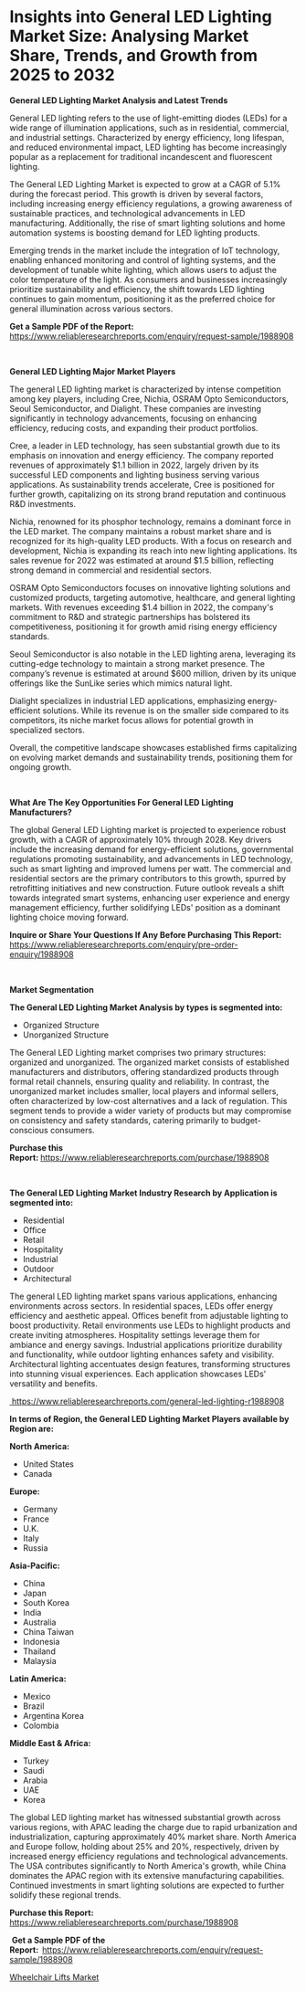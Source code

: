 <p><h1>Insights into General LED Lighting Market Size: Analysing Market Share, Trends, and Growth from 2025 to 2032</h1></p><p><strong>General LED Lighting Market Analysis and Latest Trends</strong></p>
<p><p>General LED lighting refers to the use of light-emitting diodes (LEDs) for a wide range of illumination applications, such as in residential, commercial, and industrial settings. Characterized by energy efficiency, long lifespan, and reduced environmental impact, LED lighting has become increasingly popular as a replacement for traditional incandescent and fluorescent lighting. </p><p>The General LED Lighting Market is expected to grow at a CAGR of 5.1% during the forecast period. This growth is driven by several factors, including increasing energy efficiency regulations, a growing awareness of sustainable practices, and technological advancements in LED manufacturing. Additionally, the rise of smart lighting solutions and home automation systems is boosting demand for LED lighting products. </p><p>Emerging trends in the market include the integration of IoT technology, enabling enhanced monitoring and control of lighting systems, and the development of tunable white lighting, which allows users to adjust the color temperature of the light. As consumers and businesses increasingly prioritize sustainability and efficiency, the shift towards LED lighting continues to gain momentum, positioning it as the preferred choice for general illumination across various sectors.</p></p>
<p><strong>Get a Sample PDF of the Report:&nbsp;</strong> <a href="https://www.reliableresearchreports.com/enquiry/request-sample/1988908?utm_campaign=3250&utm_medium=2&utm_source=Github&utm_content=ia&utm_term=10042025&utm_id=general-led-lighting">https://www.reliableresearchreports.com/enquiry/request-sample/1988908</a></p>
<p>&nbsp;</p>
<p><strong>General LED Lighting Major Market Players</strong></p>
<p><p>The general LED lighting market is characterized by intense competition among key players, including Cree, Nichia, OSRAM Opto Semiconductors, Seoul Semiconductor, and Dialight. These companies are investing significantly in technology advancements, focusing on enhancing efficiency, reducing costs, and expanding their product portfolios.</p><p>Cree, a leader in LED technology, has seen substantial growth due to its emphasis on innovation and energy efficiency. The company reported revenues of approximately $1.1 billion in 2022, largely driven by its successful LED components and lighting business serving various applications. As sustainability trends accelerate, Cree is positioned for further growth, capitalizing on its strong brand reputation and continuous R&D investments.</p><p>Nichia, renowned for its phosphor technology, remains a dominant force in the LED market. The company maintains a robust market share and is recognized for its high-quality LED products. With a focus on research and development, Nichia is expanding its reach into new lighting applications. Its sales revenue for 2022 was estimated at around $1.5 billion, reflecting strong demand in commercial and residential sectors.</p><p>OSRAM Opto Semiconductors focuses on innovative lighting solutions and customized products, targeting automotive, healthcare, and general lighting markets. With revenues exceeding $1.4 billion in 2022, the company's commitment to R&D and strategic partnerships has bolstered its competitiveness, positioning it for growth amid rising energy efficiency standards.</p><p>Seoul Semiconductor is also notable in the LED lighting arena, leveraging its cutting-edge technology to maintain a strong market presence. The company’s revenue is estimated at around $600 million, driven by its unique offerings like the SunLike series which mimics natural light.</p><p>Dialight specializes in industrial LED applications, emphasizing energy-efficient solutions. While its revenue is on the smaller side compared to its competitors, its niche market focus allows for potential growth in specialized sectors. </p><p>Overall, the competitive landscape showcases established firms capitalizing on evolving market demands and sustainability trends, positioning them for ongoing growth.</p></p>
<p>&nbsp;</p>
<p><strong>What Are The Key Opportunities For General LED Lighting Manufacturers?</strong></p>
<p><p>The global General LED Lighting market is projected to experience robust growth, with a CAGR of approximately 10% through 2028. Key drivers include the increasing demand for energy-efficient solutions, governmental regulations promoting sustainability, and advancements in LED technology, such as smart lighting and improved lumens per watt. The commercial and residential sectors are the primary contributors to this growth, spurred by retrofitting initiatives and new construction. Future outlook reveals a shift towards integrated smart systems, enhancing user experience and energy management efficiency, further solidifying LEDs' position as a dominant lighting choice moving forward.</p></p>
<p><strong>Inquire or Share Your Questions If Any Before Purchasing This Report:</strong> <a href="https://www.reliableresearchreports.com/enquiry/pre-order-enquiry/1988908?utm_campaign=3250&utm_medium=2&utm_source=Github&utm_content=ia&utm_term=10042025&utm_id=general-led-lighting">https://www.reliableresearchreports.com/enquiry/pre-order-enquiry/1988908</a></p>
<p>&nbsp;</p>
<p><strong>Market Segmentation</strong></p>
<p><strong>The General LED Lighting Market Analysis by types is segmented into:</strong></p>
<p><ul><li>Organized Structure</li><li>Unorganized Structure</li></ul></p>
<p><p>The General LED Lighting market comprises two primary structures: organized and unorganized. The organized market consists of established manufacturers and distributors, offering standardized products through formal retail channels, ensuring quality and reliability. In contrast, the unorganized market includes smaller, local players and informal sellers, often characterized by low-cost alternatives and a lack of regulation. This segment tends to provide a wider variety of products but may compromise on consistency and safety standards, catering primarily to budget-conscious consumers.</p></p>
<p><strong>Purchase this Report:&nbsp;</strong><a href="https://www.reliableresearchreports.com/purchase/1988908?utm_campaign=3250&utm_medium=2&utm_source=Github&utm_content=ia&utm_term=10042025&utm_id=general-led-lighting">https://www.reliableresearchreports.com/purchase/1988908</a></p>
<p>&nbsp;</p>
<p><strong>The General LED Lighting Market Industry Research by Application is segmented into:</strong></p>
<p><ul><li>Residential</li><li>Office</li><li>Retail</li><li>Hospitality</li><li>Industrial</li><li>Outdoor</li><li>Architectural</li></ul></p>
<p><p>The general LED lighting market spans various applications, enhancing environments across sectors. In residential spaces, LEDs offer energy efficiency and aesthetic appeal. Offices benefit from adjustable lighting to boost productivity. Retail environments use LEDs to highlight products and create inviting atmospheres. Hospitality settings leverage them for ambiance and energy savings. Industrial applications prioritize durability and functionality, while outdoor lighting enhances safety and visibility. Architectural lighting accentuates design features, transforming structures into stunning visual experiences. Each application showcases LEDs' versatility and benefits.</p></p>
<p><a href="https://www.reliableresearchreports.com/general-led-lighting-r1988908?utm_campaign=3250&utm_medium=2&utm_source=Github&utm_content=ia&utm_term=10042025&utm_id=general-led-lighting">&nbsp;https://www.reliableresearchreports.com/general-led-lighting-r1988908</a></p>
<p><strong>In terms of Region, the General LED Lighting Market Players available by Region are:</strong></p>
<p>
    <p> <strong> North America: </strong>
        <ul>
            <li>United States</li>
            <li>Canada</li>
        </ul>
        </p> 
    <p> <strong> Europe: </strong>
        <ul>
            <li>Germany</li>
            <li>France</li>
            <li>U.K.</li>
            <li>Italy</li>
            <li>Russia</li>
        </ul>
        </p> 
    <p> <strong> Asia-Pacific: </strong>
        <ul>
            <li>China</li>
            <li>Japan</li>
            <li>South Korea</li>
            <li>India</li>
            <li>Australia</li>
            <li>China Taiwan</li>
            <li>Indonesia</li>
            <li>Thailand</li>
            <li>Malaysia</li>
        </ul>
        </p> 
    <p> <strong> Latin America: </strong>
        <ul>
            <li>Mexico</li>
            <li>Brazil</li>
            <li>Argentina Korea</li>
            <li>Colombia</li>
        </ul>
        </p> 
    <p> <strong> Middle East & Africa: </strong>
        <ul>
            <li>Turkey</li>
            <li>Saudi</li>
            <li>Arabia</li>
            <li>UAE</li>
            <li>Korea</li>
        </ul>
    </p>
    </p>
<p><p>The global LED lighting market has witnessed substantial growth across various regions, with APAC leading the charge due to rapid urbanization and industrialization, capturing approximately 40% market share. North America and Europe follow, holding about 25% and 20%, respectively, driven by increased energy efficiency regulations and technological advancements. The USA contributes significantly to North America's growth, while China dominates the APAC region with its extensive manufacturing capabilities. Continued investments in smart lighting solutions are expected to further solidify these regional trends.</p></p>
<p><strong>Purchase this Report: </strong><a href="https://www.reliableresearchreports.com/purchase/1988908?utm_campaign=3250&utm_medium=2&utm_source=Github&utm_content=ia&utm_term=10042025&utm_id=general-led-lighting">https://www.reliableresearchreports.com/purchase/1988908</a></p>
<p>&nbsp;<strong>Get a Sample PDF of the Report:&nbsp;&nbsp;</strong><a href="https://www.reliableresearchreports.com/enquiry/request-sample/1988908?utm_campaign=3250&utm_medium=2&utm_source=Github&utm_content=ia&utm_term=10042025&utm_id=general-led-lighting">https://www.reliableresearchreports.com/enquiry/request-sample/1988908</a></p>
<p><strong></strong></p>
<p><p><a href="https://github.com/saribuissawi/Market-Research-Report-List-1/blob/main/wheelchair-lifts-market.md?utm_campaign=3250&utm_medium=2&utm_source=Github&utm_content=ia&utm_term=10042025&utm_id=general-led-lighting">Wheelchair Lifts Market</a></p></p>